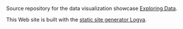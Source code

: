 Source repository for the data visualization showcase [Exploring Data](https://exploring-data.com/).

This Web site is built with the [static site generator Logya](https://ramiro.org/logya/).